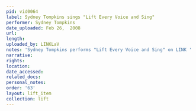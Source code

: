 ```yaml
---
pid: vid0064
label: Sydney Tompkins sings "Lift Every Voice and Sing"
performer: Sydney Tompkins
date_uploaded: Feb 26,  2008
url: 
length: 
uploaded_by: LINKLaV
notes: 'Sydney Tompkins performs "Lift Every Voice and Sing" on LINK '
narrative: 
rights: 
location: 
date_accessed: 
related_docs: 
personal_notes: 
order: '63'
layout: lift_item
collection: lift
---
```

